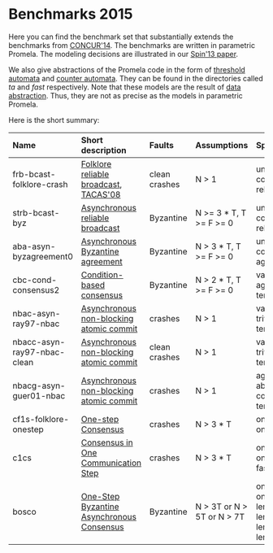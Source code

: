 Benchmarks 2015
=========================

Here you can find the benchmark set that substantially extends the benchmarks
from [CONCUR'14](../concur14). The benchmarks are written in parametric
Promela. The modeling decisions are illustrated in our [Spin'13
paper](http://forsyte.at/wp-content/uploads/spin13.pdf).

We also give abstractions of the Promela code in the form of [threshold
automata](http://forsyte.at/wp-content/uploads/concur14-reachability.pdf) and
[counter automata](http://www.lsv.ens-cachan.fr/Software/fast/). They can be
found in the directories called *ta* and *fast* respectively. Note that these
models are the result of [data
abstraction](http://www.cs.utexas.edu/users/hunt/FMCAD/FMCAD13/papers/10-Model-Checking-Fault-Tolerant-Distributed-Algo.pdf).
Thus, they are not as precise as the models in parametric Promela.

Here is the short summary:

 Name      | Short description      | Faults | Assumptions | Specifications
 :---------|:-----------------------|:-------|:------------|:--------------
 frb-bcast-folklore-crash | [Folklore reliable broadcast](http://dl.acm.org/citation.cfm?id=226647), [TACAS'08](http://link.springer.com/chapter/10.1007/978-3-540-78800-3_22) | clean crashes | N > 1 | unforgeability, correctness, relay, tacas08
 strb-bcast-byz | [Asynchronous reliable broadcast](http://link.springer.com/article/10.1007/BF01667080) | Byzantine    | N >= 3 * T, T >= F >= 0 | unforgeability, correctness, relay
 aba-asyn-byzagreement0 | [Asynchronous Byzantine agreement](http://dl.acm.org/citation.cfm?id=214134) | Byzantine | N > 3 * T, T >= F >= 0 | unforgeability, correctness, agreement
 cbc-cond-consensus2 | [Condition-based consensus](http://www.computer.org/csdl/proceedings/dsn/2003/1952/00/19520541.pdf) | Byzantine | N > 2 * T, T >= F >= 0 | validity, agreement, termination
 nbac-asyn-ray97-nbac | [Asynchronous non-blocking atomic commit](http://ieeexplore.ieee.org/xpls/abs_all.jsp?arnumber=648067) | crashes    | N > 1 | validity, non-triviality, termination
 nbacc-asyn-ray97-nbac-clean | [Asynchronous non-blocking atomic commit](http://ieeexplore.ieee.org/xpls/abs_all.jsp?arnumber=648067) | clean crashes    | N > 1 | validity, non-triviality, termination
 nbacg-asyn-guer01-nbac | [Asynchronous non-blocking atomic commit](http://citeseerx.ist.psu.edu/viewdoc/download?doi=10.1.1.42.9764&rep=rep1&type=pdf) | crashes    | N > 1 | agreement, abort_validity, commit_validity, termination
 cf1s-folklore-onestep | [One-step Consensus](http://ieeexplore.ieee.org/xpls/abs_all.jsp?arnumber=1633503) | crashes    | N > 3 * T | one_step0, one_step1
 c1cs | [Consensus in One Communication Step](http://link.springer.com/chapter/10.1007/3-540-44743-1_4) | crashes    | N > 3 * T | one_step0, one_step1, fast0, fast1
 bosco | [One-Step Byzantine Asynchronous Consensus](http://link.springer.com/chapter/10.1007/978-3-540-87779-0_30) | Byzantine    | N > 3T or N > 5T or N > 7T | one_step0, one_step1, lemma3_0, lemma3_1, lemma4_0, lemma4_1

